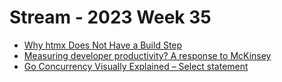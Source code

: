 # Stream - 2023 Week 35

- [Why htmx Does Not Have a Build Step](https://htmx.org/essays/no-build-step/?ck_subscriber_id=2125261242)
- [Measuring developer productivity? A response to McKinsey](https://newsletter.pragmaticengineer.com/p/measuring-developer-productivity)
- [Go Concurrency Visually Explained – Select statement](https://blog.stackademic.com/go-concurrency-visually-explained-select-statement-b546596c8e6b)
